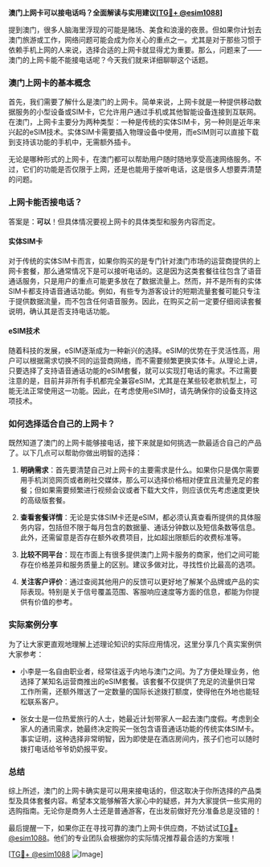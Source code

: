 **澳门上网卡可以接电话吗？全面解读与实用建议[[TG💪+ @esim1088](https://t.me/s/esim1088)]**

提到澳门，很多人脑海里浮现的可能是赌场、美食和浪漫的夜景。但如果你计划去澳门旅游或工作，网络问题可能会成为你关心的重点之一。尤其是对于那些习惯于依赖手机上网的人来说，选择合适的上网卡就显得尤为重要。那么，问题来了——澳门的上网卡能不能接电话呢？今天我们就来详细聊聊这个话题。

### 澳门上网卡的基本概念

首先，我们需要了解什么是澳门的上网卡。简单来说，上网卡就是一种提供移动数据服务的小型设备或SIM卡，它允许用户通过手机或其他智能设备连接到互联网。在澳门，上网卡主要分为两种类型：一种是传统的实体SIM卡，另一种则是近年来兴起的eSIM技术。实体SIM卡需要插入物理设备中使用，而eSIM则可以直接下载到支持该功能的手机中，无需额外插卡。

无论是哪种形式的上网卡，在澳门都可以帮助用户随时随地享受高速网络服务。不过，它们的功能是否仅限于上网，还是也能用于接听电话，这是很多人想要弄清楚的问题。

### 上网卡能否接电话？

答案是：**可以**！但具体情况要视上网卡的具体类型和服务内容而定。

#### 实体SIM卡
对于传统的实体SIM卡而言，如果你购买的是专门针对澳门市场的运营商提供的上网卡套餐，那么通常情况下是可以接听电话的。这是因为这类套餐往往包含了语音通话服务，只是用户的重点可能更多放在了数据流量上。然而，并不是所有的实体SIM卡都支持语音通话功能。例如，有些专为游客设计的短期流量套餐可能只专注于提供数据流量，而不包含任何语音服务。因此，在购买之前一定要仔细阅读套餐说明，确认其是否支持电话功能。

#### eSIM技术
随着科技的发展，eSIM逐渐成为一种新兴的选择。eSIM的优势在于灵活性高，用户可以根据需求切换不同的运营商网络，而不需要频繁更换实体卡。从理论上讲，只要选择了支持语音通话功能的eSIM套餐，就可以实现打电话的需求。不过需要注意的是，目前并非所有手机都完全兼容eSIM，尤其是在某些较老款机型上，可能无法正常使用这一功能。因此，在考虑使用eSIM时，请先确保你的设备支持这项技术。

### 如何选择适合自己的上网卡？

既然知道了澳门的上网卡能够接电话，接下来就是如何挑选一款最适合自己的产品了。以下几点可以帮助你做出明智的选择：

1. **明确需求**：首先要清楚自己对上网卡的主要需求是什么。如果你只是偶尔需要用手机浏览网页或者刷社交媒体，那么可以选择价格相对便宜且流量充足的套餐；但如果需要频繁进行视频会议或者下载大文件，则应该优先考虑速度更快的高级版套餐。
   
2. **查看套餐详情**：无论是实体SIM卡还是eSIM，都必须认真查看所提供的具体服务内容，包括但不限于每月包含的数据量、通话分钟数以及短信条数等信息。此外，还需留意是否存在额外收费项目，比如超出限额后的收费标准等。

3. **比较不同平台**：现在市面上有很多提供澳门上网卡服务的商家，他们之间可能存在价格差异和服务质量上的区别。建议多做对比，寻找性价比最高的选项。

4. **关注客户评价**：通过查阅其他用户的反馈可以更好地了解某个品牌或产品的实际表现。特别是关于信号覆盖范围、客服响应速度等方面的信息，都能为你提供有价值的参考。

### 实际案例分享

为了让大家更直观地理解上述理论知识的实际应用情况，这里分享几个真实案例供大家参考：

- 小李是一名自由职业者，经常往返于内地与澳门之间。为了方便处理业务，他选择了某知名运营商推出的eSIM套餐。该套餐不仅提供了充足的流量供日常工作所需，还额外赠送了一定数量的国际长途拨打额度，使得他在外地也能轻松联系客户。
  
- 张女士是一位热爱旅行的人士，她最近计划带家人一起去澳门度假。考虑到全家人的通讯需求，她最终决定购买一张包含语音通话功能的传统实体SIM卡。事实证明，这种选择非常明智，因为即使是在酒店房间内，孩子们也可以随时拨打电话给爷爷奶奶报平安。

### 总结

综上所述，澳门的上网卡确实是可以用来接电话的，但这取决于你所选择的产品类型及具体套餐内容。希望本文能够解答大家心中的疑惑，并为大家提供一些实用的选购指南。无论你是商务人士还是普通游客，在出发前做好充分准备总是没错的！

最后提醒一下，如果你正在寻找可靠的澳门上网卡供应商，不妨试试[TG💪+ @esim1088](https://t.me/s/esim1088)。他们的专业团队会根据你的实际情况推荐最合适的方案哦！

[[TG💪+ @esim1088](https://t.me/s/esim1088) ![Image](https://i.postimg.cc/4NQfJmqS/Snipaste-2025-05-13-00-14-12.png)]